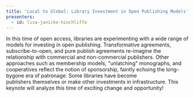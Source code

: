 ```yaml
---
title: 'Local to Global: Library Investment in Open Publishing Models'
presenters:
  - id: lisa-janicke-hinchliffe
---
```


In this time of open access, libraries are experimenting with a wide range of models for investing in open publishing. Transformative agreements, subscribe-to-open, and pure publish agreements re-imagine the relationship with commercial and non-commercial publishers. Other approaches such as membership models, "unlatching" monographs, and cooperatives reflect the notion of sponsorship, faintly echoing the long-bygone era of patronage. Some libraries have become publishers themselves or make other investments in infrastructure. This keynote will analyze this time of exciting change and opportunity!
